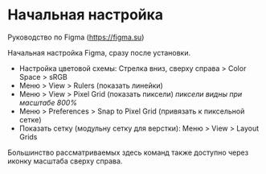 # Начальная настройка
Руководство по Figma (https://figma.su)

Начальная настройка Figma, сразу после установки.

* Настройка цветовой схемы: Стрелка вниз, сверху справа > Color Space > sRGB
* Меню > View > Rulers (показать линейки)
* Меню > View > Pixel Grid (показать пиксели) *пиксели видны при масштабе 800%*
* Меню > Preferences > Snap to Pixel Grid (привязать к пиксельной сетке)
* Показать сетку (модульну сетку для верстки): Меню > View > Layout Grids

Большинство рассматриваемых здесь команд также доступно через иконку масштаба сверху справа.
